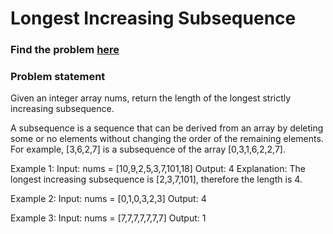 # Longest Increasing Subsequence

### Find the problem [here](https://leetcode.com/problems/longest-increasing-subsequence/) 

### Problem statement
Given an integer array nums, return the length of the longest strictly increasing subsequence.

A subsequence is a sequence that can be derived from an array by deleting some or no elements without changing the order of the remaining elements. For example, [3,6,2,7] is a subsequence of the array [0,3,1,6,2,2,7].

Example 1:
Input: nums = [10,9,2,5,3,7,101,18]
Output: 4
Explanation: The longest increasing subsequence is [2,3,7,101], therefore the length is 4.

Example 2:
Input: nums = [0,1,0,3,2,3]
Output: 4

Example 3:
Input: nums = [7,7,7,7,7,7,7]
Output: 1